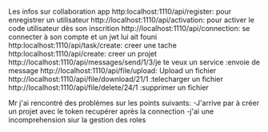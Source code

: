 Les infos sur collaboration app
http:localhost:1110/api/register: pour enregistrer un utilisateur
http://localhost:1110/api/activation: pour activer le code utilisateur dès son inscrition
http://localhost:1110/api/connection: se connecter à son compte et un jwt lui ait founi 
http:localhost:1110/api/task/create: creer une tache
http:localhost:1110/api/create: creer un projet 
http://localhost:1110/api/messages/send/1/3/je te veux un service :envoie de message
http://localhost:1110/api/file/upload: Upload un fichier
http://localhost:1110/api/file/download/21/1 :telecharger un fichier
http://localhost:1110/api/file/delete/24/1 :supprimer un fichier

Mr j'ai rencontré des problèmes sur les points suivants:
-J'arrive par à créer un projet avec le token recupérer après la connection 
-j'ai une incomprehension siur la gestion des roles 
